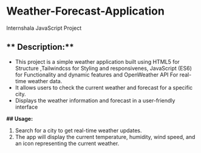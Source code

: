 # Weather-Forecast-Application
Internshala  JavaScript Project

## ** Description:**
* This project is a simple weather application built using HTML5 for Structure  ,Tailwindcss for   Styling and responsivenes, JavaScript (ES6) for Functionality and dynamic features and OpenWeather API For real-time weather data.
* It allows users to check the current weather and forecast for a specific city.
* Displays the weather information and forecast in a user-friendly interface

**## Usage:**
1. Search for a city to get real-time weather updates.
2. The app will display the current temperature, humidity, wind speed, and an icon representing the current weather.
